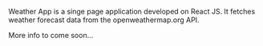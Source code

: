 Weather App is a singe page application developed on React JS. It fetches weather forecast data from the openweathermap.org API. 

More info to come soon...

